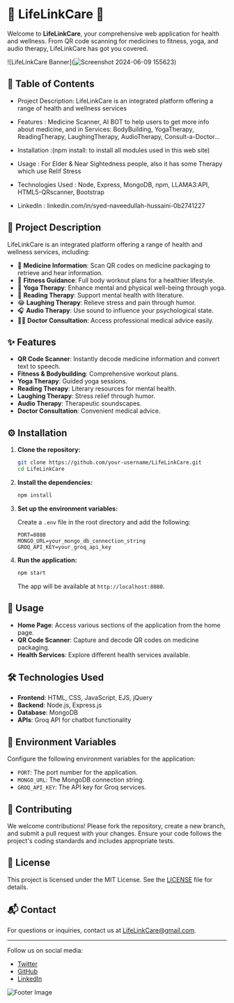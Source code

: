 # 🌟 LifeLinkCare 🌟

Welcome to **LifeLinkCare**, your comprehensive web application for health and wellness. From QR code scanning for medicines to fitness, yoga, and audio therapy, LifeLinkCare has got you covered.

![LifeLinkCare Banner](![Screenshot 2024-06-09 155623](https://github.com/syedNaveedullah/Life-Link-Care/assets/129250457/d4a5f179-e789-479a-a087-0744e6bd6e61))

## 📜 Table of Contents

- Project Description: LifeLinkCare is an integrated platform offering a range of health and wellness services

- Features : Medicine Scanner, AI BOT to help users to get more info about medicine, and in Services: BodyBuilding, YogaTherapy, ReadingTherapy, LaughingTherapy, AudioTherapy, Consult-a-Doctor...

- Installation :(npm install: to install all modules used in this web site)

- Usage : For Elder & Near Sightedness people, also it has some Therapy which use Relif Stress

- Technologies Used : Node, Express, MongoDB, npm, LLAMA3:API, HTML5-QRscanner, Bootstrap

- LinkedIn : linkedin.com/in/syed-naveedullah-hussaini-0b2741227

## 📝 Project Description

LifeLinkCare is an integrated platform offering a range of health and wellness services, including:

- 🏥 **Medicine Information**: Scan QR codes on medicine packaging to retrieve and hear information.
- 💪 **Fitness Guidance**: Full body workout plans for a healthier lifestyle.
- 🧘 **Yoga Therapy**: Enhance mental and physical well-being through yoga.
- 📖 **Reading Therapy**: Support mental health with literature.
- 😂 **Laughing Therapy**: Relieve stress and pain through humor.
- 🎧 **Audio Therapy**: Use sound to influence your psychological state.
- 👨‍⚕️ **Doctor Consultation**: Access professional medical advice easily.

## ✨ Features

- **QR Code Scanner**: Instantly decode medicine information and convert text to speech.
- **Fitness & Bodybuilding**: Comprehensive workout plans.
- **Yoga Therapy**: Guided yoga sessions.
- **Reading Therapy**: Literary resources for mental health.
- **Laughing Therapy**: Stress relief through humor.
- **Audio Therapy**: Therapeutic soundscapes.
- **Doctor Consultation**: Convenient medical advice.

## ⚙️ Installation

1. **Clone the repository:**

   ```bash
   git clone https://github.com/your-username/LifeLinkCare.git
   cd LifeLinkCare
   ```

2. **Install the dependencies:**

   ```bash
   npm install
   ```

3. **Set up the environment variables:**

   Create a `.env` file in the root directory and add the following:

   ```plaintext
   PORT=8080
   MONGO_URL=your_mongo_db_connection_string
   GROQ_API_KEY=your_groq_api_key
   ```

4. **Run the application:**

   ```bash
   npm start
   ```

   The app will be available at `http://localhost:8080`.

## 🚀 Usage

- **Home Page**: Access various sections of the application from the home page.
- **QR Code Scanner**: Capture and decode QR codes on medicine packaging.
- **Health Services**: Explore different health services available.

## 🛠️ Technologies Used

- **Frontend**: HTML, CSS, JavaScript, EJS, jQuery
- **Backend**: Node.js, Express.js
- **Database**: MongoDB
- **APIs**: Groq API for chatbot functionality

## 🔧 Environment Variables

Configure the following environment variables for the application:

- `PORT`: The port number for the application.
- `MONGO_URL`: The MongoDB connection string.
- `GROQ_API_KEY`: The API key for Groq services.

## 🤝 Contributing

We welcome contributions! Please fork the repository, create a new branch, and submit a pull request with your changes. Ensure your code follows the project's coding standards and includes appropriate tests.

## 📜 License

This project is licensed under the MIT License. See the [LICENSE](LICENSE) file for details.

## 📬 Contact

For questions or inquiries, contact us at [LifeLinkCare@gmail.com](mailto:LifeLinkCare@gmail.com).

---

Follow us on social media:

- [Twitter](https://x.com/s_naveed10?t=pba-zRnyakH9t05Ifz6aqw&s=09)
- [GitHub](https://github.com/syedNaveedullah)
- [LinkedIn](https://www.linkedin.com/in/syed-naveedullah-hussaini-0b2741227?lipi=urn%3Ali%3Apage%3Ad_flagship3_profile_view_base_contact_details%3Bx4jIBeHxTQugttrBCjNX7Q%3D%3D)

![Footer Image](path-to-your-footer-image)
